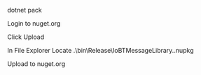 dotnet pack

Login to nuget.org

Click Upload

In File Explorer Locate .\bin\Release\IoBTMessageLibrary.<version>.nupkg

Upload to nuget.org